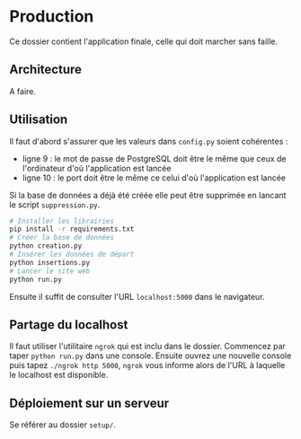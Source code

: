 # Production

Ce dossier contient l'application finale, celle qui doit marcher sans faille.

## Architecture

A faire.

## Utilisation

Il faut d'abord s'assurer que les valeurs dans ``config.py`` soient cohérentes :
- ligne 9 : le mot de passe de PostgreSQL doit être le même que ceux de l'ordinateur d'où l'application est lancée
- ligne 10 : le port doit être le même ce celui d'où l'application est lancée

Si la base de données a déjà été créée elle peut être supprimée en lancant le script ``suppression.py``.

```sh
# Installer les librairies
pip install -r requirements.txt
# Créer la base de données
python creation.py
# Insérer les données de départ
python insertions.py
# Lancer le site web
python run.py
```

Ensuite il suffit de consulter l'URL ``localhost:5000`` dans le navigateur.

## Partage du localhost

Il faut utiliser l'utilitaire ``ngrok`` qui est inclu dans le dossier. Commencez par taper ``python run.py`` dans une console. Ensuite ouvrez une nouvelle console puis tapez ``./ngrok http 5000``, ``ngrok`` vous informe alors de l'URL à laquelle le localhost est disponible.

## Déploiement sur un serveur

Se référer au dossier ``setup/``.
